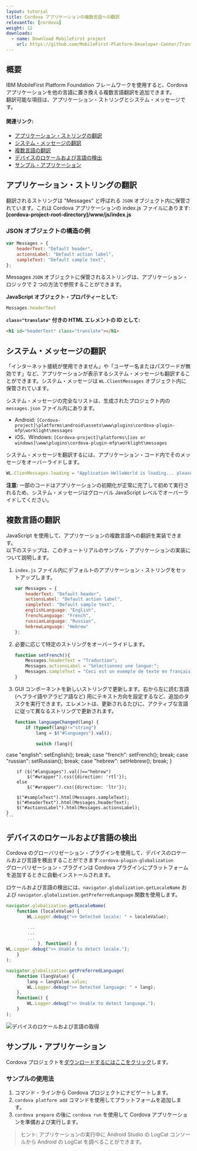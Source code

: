 ```yaml
---
layout: tutorial
title: Cordova アプリケーションの複数言語への翻訳
relevantTo: [cordova]
weight: 12
downloads:
  - name: Download MobileFirst project
    url: https://github.com/MobileFirst-Platform-Developer-Center/Translation/tree/release80
---
```


## 概要
IBM MobileFirst Platform Foundation フレームワークを使用すると、Cordova アプリケーションを他の言語に置き換える複数言語翻訳を追加できます。  
翻訳可能な項目は、アプリケーション・ストリングとシステム・メッセージです。

#### 関連リンク:

* [アプリケーション・ストリングの翻訳](#アプリケーション・ストリングの翻訳)
* [システム・メッセージの翻訳](#システム・メッセージの翻訳)
* [複数言語の翻訳](#複数言語の翻訳)
* [デバイスのロケールおよび言語の検出](#デバイスのロケールおよび言語の検出)
* [サンプル・アプリケーション](#サンプル・アプリケーション)

## アプリケーション・ストリングの翻訳
翻訳されるストリングは "Messages" と呼ばれる `JSON` オブジェクト内に保管されています。これは Cordova アプリケーションの index.js ファイルにあります: **[cordova-project-root-directory]/www/js/index.js**

### JSON オブジェクトの構造の例

```JavaScript
var Messages = {
    headerText: "Default header",
    actionsLabel: "Default action label",
    sampleText: "Default sample text",
};
```

Messages `JSON` オブジェクトに保管されるストリングは、アプリケーション・ロジックで 2 つの方法で参照することができます。

**JavaScript オブジェクト・プロパティーとして:**

```JavaScript
Messages.headerText
```

**`class="translate"` 付きの HTML エレメントの ID として:**

```html
<h1 id="headerText" class="translate"></h1>
```

## システム・メッセージの翻訳
「インターネット接続が使用できません」や「ユーザー名またはパスワードが無効です」など、アプリケーションが表示するシステム・メッセージも翻訳することができます。システム・メッセージは `WL.ClientMessages` オブジェクト内に保管されています。

システム・メッセージの完全なリストは、生成されたプロジェクト内の `messages.json` ファイル内にあります。

- Android: `[Cordova-project]\platforms\android\assets\www\plugins\cordova-plugin-mfp\worklight\messages`
- iOS、Windows: `[Cordova-project]\platforms\[ios or windows]\www\plugins\cordova-plugin-mfp\worklight\messages`

システム・メッセージを翻訳するには、アプリケーション・コード内でそのメッセージをオーバーライドします。

```javascript
WL.ClienMessages.loading = "Application HelloWorld is loading... please wait.";
```

**注意:** 一部のコードはアプリケーションの初期化が正常に完了して初めて実行されるため、システム・メッセージはグローバル JavaScript レベルでオーバーライドしてください。

## 複数言語の翻訳
JavaScript を使用して、アプリケーションの複数言語への翻訳を実装できます。  
以下のステップは、このチュートリアルのサンプル・アプリケーションの実装について説明します。

1. `index.js` ファイル内にデフォルトのアプリケーション・ストリングをセットアップします。

    ```javascript
    var Messages = {
        headerText: "Default header",
        actionsLabel: "Default action label",
        sampleText: "Default sample text",
        englishLanguage: "English",
        frenchLanguage: "French",
        russianLanguage: "Russian",
        hebrewLanguage: "Hebrew"
    };
    ```

2. 必要に応じて特定のストリングをオーバーライドします。


    ```javascript
    function setFrench(){
        Messages.headerText = "Traduction";
        Messages.actionsLabel = "Sélectionnez une langue:";
        Messages.sampleText = "Ceci est un exemple de texte en français.";
    }
    ```

3. GUI コンポーネントを新しいストリングで更新します。右から左に読む言語 (ヘブライ語やアラビア語など) 用にテキスト方向を設定するなど、追加のタスクを実行できます。エレメントは、更新されるたびに、アクティブな言語に従って異なるストリングで更新されます。

    ```javascript
    function languageChanged(lang) {
        if (typeof(lang)!="string")
            lang = $("#languages").val();

            switch (lang){
case "english":
                setEnglish();
                break;
            case "french":
                setFrench();
                break;
            case "russian":
                setRussian();
                break;
            case "hebrew":
                setHebrew();
                break;
        }

        if ($("#languages").val()=="hebrew")
            $("#wrapper").css({direction: 'rtl'});
        else
            $("#wrapper").css({direction: 'ltr'});

        $("#sampleText").html(Messages.sampleText);
        $("#headerText").html(Messages.headerText);
        $("#actionsLabel").html(Messages.actionsLabel);
    }
    ```

## デバイスのロケールおよび言語の検出
Cordova のグローバリゼーション・プラグインを使用して、デバイスのロケールおよび言語を検出することができます:`cordova-plugin-globalization`  
グローバリゼーション・プラグインは Cordova プラグインにプラットフォームを追加するときに自動インストールされます。

ロケールおよび言語の検出には、`navigator.globalization.getLocaleName` および `navigator.globalization.getPreferredLanguage` 関数を使用します。

```javascript
navigator.globalization.getLocaleName(
	function (localeValue) {
		WL.Logger.debug(">> Detected locale: " + localeValue);

        ...
        ...
        ...
	        }, function() {
WL.Logger.debug(">> Unable to detect locale.");
	}
);

navigator.globalization.getPreferredLanguage(
	function (langValue) {
		lang = langValue.value;
		WL.Logger.debug(">> Detected language: " + lang);
	},
	function() {
		WL.Logger.debug(">> Unable to detect language.");
	}
);
```

![デバイスのロケールおよび言語の取得](DeviceLocaleLangugae.png)

## サンプル・アプリケーション
Cordova プロジェクトを[ダウンロードするにはここをクリック](https://github.com/MobileFirst-Platform-Developer-Center/Translation)します。  

### サンプルの使用法
1. コマンド・ラインから Cordova プロジェクトにナビゲートします。
2. `cordova platform add` コマンドを使用してプラットフォームを追加します。
3. `cordova prepare` の後に `cordova run` を使用して Cordova アプリケーションを準備および実行します。

> ヒント: アプリケーションの実行中に Android Studio の LogCat コンソールから Android の LogCat を調べることができます。
